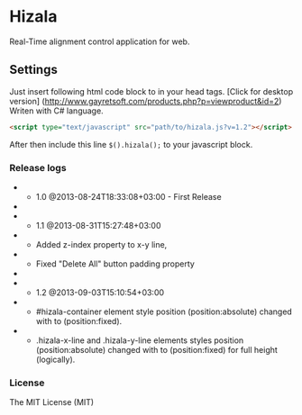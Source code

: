 # Hizala #

Real-Time alignment control application for web.

## Settings ##
Just insert following html code block to in your head tags.
[Click for desktop version] (http://www.gayretsoft.com/products.php?p=viewproduct&id=2)
Writen with C# language.


```html
<script type="text/javascript" src="path/to/hizala.js?v=1.2"></script>
```

After then include this line `$().hizala();` to your javascript block.

### Release logs ###
* - 1.0 @2013-08-24T18:33:08+03:00 - First Release
* 
* - 1.1 @2013-08-31T15:27:48+03:00
*   + Added z-index property to x-y line,
*   + Fixed "Delete All" button padding property
*   
* - 1.2 @2013-09-03T15:10:54+03:00
*   + #hizala-container element style position (position:absolute) changed with to (position:fixed).
*   + .hizala-x-line and .hizala-y-line elements styles position (position:absolute) changed with to (position:fixed) for full height (logically).

### License ###

The MIT License (MIT)
